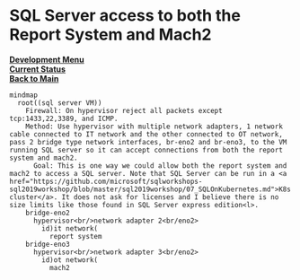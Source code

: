 # SQL Server access to both the Report System and Mach2

**[Development Menu](./menu.md)**\
**[Current Status](../status/weekly/current_status.md)**\
**[Back to Main](../../README.md)**

```mermaid
mindmap
  root((sql server VM))
    Firewall: On hypervisor reject all packets except tcp:1433,22,3389, and ICMP.
    Method: Use hypervisor with multiple network adapters, 1 network cable connected to IT network and the other connected to OT network, pass 2 bridge type network interfaces, br-eno2 and br-eno3, to the VM running SQL server so it can accept connections from both the report system and mach2.
      Goal: This is one way we could allow both the report system and mach2 to access a SQL server. Note that SQL Server can be run in a <a href="https://github.com/microsoft/sqlworkshops-sql2019workshop/blob/master/sql2019workshop/07_SQLOnKubernetes.md">K8s cluster</a>. It does not ask for licenses and I believe there is no size limits like those found in SQL Server express edition<l>.
    bridge-eno2
      hypervisor<br/>network adapter 2<br/eno2>
        id)it network(
          report system
    bridge-eno3
      hypervisor<br/>network adapter 3<br/eno2>
        id)ot network(
          mach2

```
